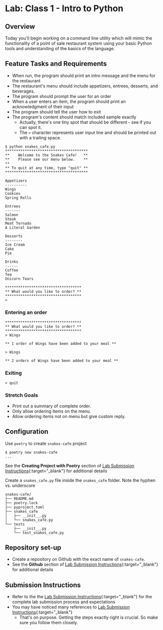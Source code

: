 # Lab: Class 1 - Intro to Python

## Overview

Today you'll begin working on a command line utility which will mimic the functionality of a point of sale restaurant system using your basic Python tools and understanding of the basics of the language.

## Feature Tasks and Requirements

- When run, the program should print an intro message and the menu for the restaurant
- The restaurant's menu should include appetizers, entrees, desserts, and beverages.
- The program should prompt the user for an order
- When a user enters an item, the program should print an acknowledgment of their input
- The program should tell the user how to exit
- The program's content should match included sample exactly
  - Actually, there's one tiny spot that should be different - see if you can spot it.
  - The `>` character represents user input line and should be printed out with a trailing space.

```console
$ python snakes_cafe.py
**************************************
**    Welcome to the Snakes Cafe!   **
**    Please see our menu below.    **
**
** To quit at any time, type "quit" **
**************************************

Appetizers
----------
Wings
Cookies
Spring Rolls

Entrees
-------
Salmon
Steak
Meat Tornado
A Literal Garden

Desserts
--------
Ice Cream
Cake
Pie

Drinks
------
Coffee
Tea
Unicorn Tears

***********************************
** What would you like to order? **
***********************************
>
```

### Entering an order

```console
***********************************
** What would you like to order? **
***********************************
> Wings

** 1 order of Wings have been added to your meal **

> Wings

** 2 orders of Wings have been added to your meal **
```

### Exiting

```console
> quit
```

### Stretch Goals

- Print out a summary of complete order.
- Only allow ordering items on the menu.
- Allow ordering items not on menu but give custom reply.

## Configuration

Use `poetry` to create `snakes-cafe` project

```console
$ poetry new snakes-cafe
...
```

See the **Creating Project with Poetry** section of [Lab Submission Instructions](../../../reference/submission-instructions/labs/){:target="_blank"} for additional details

Create a `snakes_cafe.py` file inside the `snakes_cafe` folder. Note the hyphen vs. underscore

```console
snakes-cafe/
├── README.md
├── poetry.lock
├── pyproject.toml
├── snakes_cafe
│   ├── __init__.py
│   └── snakes_cafe.py
└── tests
    ├── __init__.py
    └── test_snakes_cafe.py
```

## Repository set-up

- Create a repository on Github with the exact name of `snakes-cafe`.
- See the **Github** section of [Lab Submission Instructions](../../../reference/submission-instructions/labs/){:target="_blank"} for additional details


## Submission Instructions

- Refer to the the [Lab Submission Instructions](../../../reference/submission-instructions/labs/){:target="_blank"} for the complete lab submission process and expectations
- You may have noticed many references to [Lab Submission Instructions](../../../reference/submission-instructions/labs/){:target="_blank"}
  - That's on purpose. Getting the steps exactly right is crucial. So make sure you follow them closely.
